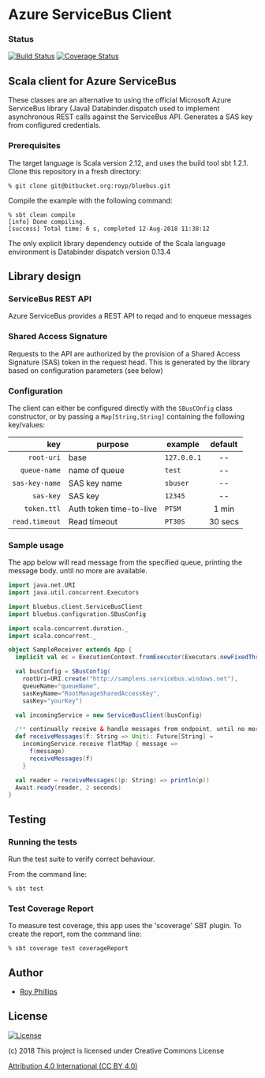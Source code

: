 # Azure ServiceBus Client
### Status
[![Build Status](https://travis-ci.org/sothach/bluebus.png)](https://travis-ci.org/sothach/bluebus)
[![Coverage Status](https://coveralls.io/repos/github/sothach/bluebus/badge.svg?branch=master)](https://coveralls.io/github/sothach/bluebus?branch=master)
## Scala client for Azure ServiceBus

These classes are an alternative to using the official Microsoft Azure ServiceBus library (Java)
Databinder.dispatch used to implement asynchronous REST calls against the ServiceBus API.
Generates a SAS key from configured credentials.

### Prerequisites 
The target language is Scala version 2.12, and uses the build tool sbt 1.2.1.
Clone this repository in a fresh directory:
```
% git clone git@bitbucket.org:royp/bluebus.git
```
Compile the example with the following command:
```
% sbt clean compile
[info] Done compiling.
[success] Total time: 6 s, completed 12-Aug-2018 11:38:12
```
The only explicit library dependency outside of the Scala language environment is Databinder dispatch version 0.13.4

## Library design
### ServiceBus REST API
Azure ServiceBus provides a REST API to reqad and to enqueue messages

### Shared Access Signature
Requests to the API are authorized by the provision of a Shared Access Signature (SAS) token in the request head.
This is generated by the library based on configuration parameters (see below)
 
### Configuration
The client can either be configured directly with the `SBusCOnfig` class constructor, or by passing a `Map[String,String]` containing the following key/values:

| key            | purpose | example     | default  |
| --------------:|---------|-------------|:--------:|
| `root-uri`     | base     | `127.0.0.1` |  --      |
| `queue-name`   | name of queue    | `test`      |  --      |
| `sas-key-name` | SAS key name    | `sbuser`    |  --      |
| `sas-key`      | SAS key    | `12345`     |  --      |
| `token.ttl`    | Auth token time-to-live    | `PT5M`      |  1 min   |
| `read.timeout` | Read timeout    | `PT30S`     |  30 secs |
    
### Sample usage
The app below will read message from the specified queue, printing the message body. until no more are available.
```scala
import java.net.URI
import java.util.concurrent.Executors

import bluebus.client.ServiceBusClient
import bluebus.configuration.SBusConfig

import scala.concurrent.duration._
import scala.concurrent._

object SampleReceiver extends App {
  implicit val ec = ExecutionContext.fromExecutor(Executors.newFixedThreadPool(10))

  val busConfig = SBusConfig(
    rootUri=URI.create("http://samplens.servicebus.windows.net"),
    queueName="queueName",
    sasKeyName="RootManageSharedAccessKey",
    sasKey="yourKey")

  val incomingService = new ServiceBusClient(busConfig)

  /** continually receive & handle messages from endpoint, until no more available */
  def receiveMessages(f: String => Unit): Future[String] =
    incomingService.receive flatMap { message =>
      f(message)
      receiveMessages(f)
    }

  val reader = receiveMessages((p: String) => println(p))
  Await.ready(reader, 2 seconds)
}
```

## Testing
### Running the tests
Run the test suite to verify correct behaviour.  

From the command line:
```
% sbt test
```
### Test Coverage Report
To measure test coverage, this app uses the 'scoverage' SBT plugin.
To create the report, rom the command line:
```
% sbt coverage test coverageReport
```

## Author
* [Roy Phillips](mailto:phillips.roy@gmail.com)

## License
[![License](https://licensebuttons.net/l/by/3.0/88x31.png)](https://creativecommons.org/licenses/by/4.0/) 

(c) 2018 This project is licensed under Creative Commons License

[Attribution 4.0 International (CC BY 4.0)](file:LICENSE.md)
